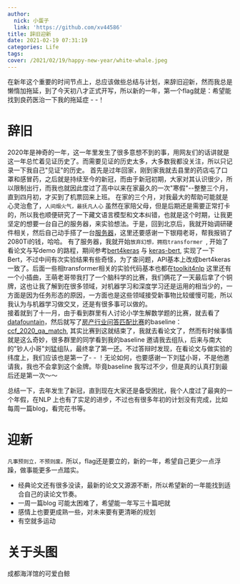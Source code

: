 ```yaml
---
author:
  nick: 小蛋子
  link: 'https://github.com/xv44586'
title: 辞旧迎新
date: 2021-02-19 07:31:19
categories: Life
tags: 
cover: /2021/02/19/happy-new-year/white-whale.jpeg
---
```

<!-- toc -->
在新年这个重要的时间节点上，总应该做些总结与计划，来辞旧迎新，然而我总是懒惰加拖延，到了今天初八才正式开写，所以新的一年，第一个flag就是：希望能找到良药医治一下我的拖延症 - -！

# 辞旧
2020年是神奇的一年，这一年里发生了很多意想不到的事，用网友们的话讲就是这一年总忙着见证历史了。而需要见证的历史太多，大多数我都没关注，所以只记录一下我自己"见证"的历史。
首先是过年回家，刚到家我就去县里的药店屯了口罩和感冒药，之后就是持续至今的新冠，而由于新冠初期，大家对其认识很少，所以限制出行，而我也就因此度过了高中以来在家最久的一次"寒假"--整整三个月，直到四月初，才买到了机票回来上班。
在家的三个月，对我最大的帮助可能就是心灵治愈了，<code>人间烟火气，最抚凡人心</code>
虽然在家陪父母，但是后期还是需要正常打卡的，所以我也顺便研究了一下藏文语言模型和文本纠错，也就是这个时期，让我更坚定的想要一台自己的服务器，来实验想法。于是，回到北京后，我就开始调研硬件相关，然后自己动手搭了一台[服务器](https://xv44586.github.io/2020/05/05/make-a-computer/)，这里还要感谢一下银翔老哥，帮我报销了2080Ti的钱，哈哈。
有了服务器，我就开始<code>放弃幻想，拥抱transformer </code>, 开始了看论文与写demo 的路程，期间参考[bert4keras](https://github.com/bojone/bert4keras.git) 与 [keras-bert](https://github.com/CyberZHG/keras-bert), 实现了一下Bert，不过中间有次实验结果有些奇怪，为了查问题，API基本上改成bert4keras一致了。后面一些相transformer相关的实验代码基本也都在[toolkit4nlp](https://github.com/xv44586/toolkit4nlp)
这里还有一个小插曲，王萌老哥带我打了一个脑科学的比赛，我们俩花了一天最后拿了个铜牌，这也让我了解到在很多领域，对机器学习和深度学习还是运用的相当少的，一方面是因为任务形态的原因，一方面也是这些领域接受新事物比较缓慢可能，所以我认为与机器学习做交叉，还是有很多事可以做的。  
接着就到了十一月，由于看到群里有人讨论小学生解数学题的比赛，就去看了[datafountain](https://www.datafountain.cn/)，然后就写了[房产行业问答匹配比赛](https://www.datafountain.cn/competitions/474/datasets)的baseline：[ccf_2020_qa_match](https://github.com/xv44586/ccf_2020_qa_match), 其实比赛到这就结束了，我就去看论文了，然而有时候事情就是这么奇妙，很多群里的同学看到我的baseline 邀请我去组队，后来与南大的"钞人小哥"刘猛组队，最终拿了第一还。不过答辩时发现，在看论文与做实验的纬度上，我们应该也是第一了- - ！无论如何，也要感谢一下刘猛小哥，不是他邀请我，我也不会拿到这个金牌。毕竟baseline 我写过不少，但是真的认真打到最后还是第一次～～

总结一下，去年发生了新冠，直到现在大家还是备受困扰，我个人度过了最爽的一个年假，在NLP 上也有了实足的进步，不过也有很多年初的计划没有完成，比如每周一篇blog，看完花书等。

# 迎新
<code>凡事预则立，不预则废。</code>所以，flag还是要立的，新的一年，希望自己更少一点浮躁，做事能更多一点踏实。
- 经典论文还有很多没读，最新的论文又源源不断，所以希望新的一年能找到适合自己的读论文节奏。
- 一周一篇blog 可能太困难了，希望能一年写三十篇吧就
- 感情上也要更成熟一些，对未来要有更清晰的规划
- 有空就多运动


# 关于头图
成都海洋馆的可爱白鲸